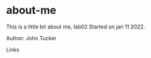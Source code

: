 # about-me

  This is a little bit about me, lab02 Started on jan 11 2022.

  Author: John Tucker

  Links